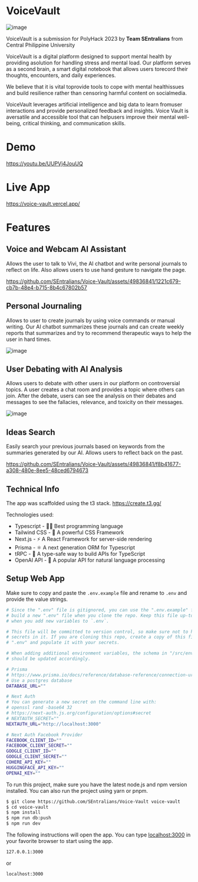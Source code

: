 # VoiceVault

![image](https://github.com/SEntralians/Voice-Vault/assets/49836841/ccca203e-1c97-4697-95c6-3a1bd4c1dbbe)


VoiceVault is a submission for PolyHack 2023 by **Team SEntralians** from Central Philippine University

VoiceVault is a digital platform designed to support mental health by providing asolution for handling stress and mental load. Our platform serves as a second brain, a smart digital notebook that allows users torecord their thoughts, encounters, and daily experiences.

We believe that it is vital toprovide tools to cope with mental healthissues and build resilience rather than censoring harmful content on socialmedia.

VoiceVault leverages artificial intelligence and big data to learn fromuser interactions and provide personalized feedback and insights. Voice Vault is aversatile and accessible tool that can helpusers improve their mental well-being, critical thinking, and communication skills.

# Demo
https://youtu.be/UUPVj4JouUQ

# Live App
https://voice-vault.vercel.app/

# Features

## Voice and Webcam AI Assistant

Allows the user to talk to Vivi, the AI chatbot and write personal journals to reflect on life. Also allows users to use hand gesture to navigate the page.

https://github.com/SEntralians/Voice-Vault/assets/49836841/1221c679-cb7b-48e4-b715-8b4c67802b57


## Personal Journaling

Allows to user to create journals by using voice commands or manual writing. Our AI chatbot summarizes these journals and can create weekly reports that summarizes and try to recommend therapeutic ways to help the user in hard times.

![image](https://github.com/SEntralians/Voice-Vault/assets/49836841/27af262c-19be-44b9-81e7-80ceed2c361f)


## User Debating with AI Analysis

Allows users to debate with other users in our platform on controversial topics. A user creates a chat room and provides a topic where others can join. After the debate, users can see the analysis on their debates and messages to see the fallacies, relevance, and toxicity on their messages. 

![image](https://github.com/SEntralians/Voice-Vault/assets/49836841/7d5de344-0dea-406b-9068-9a091348bb49)


## Ideas Search

Easily search your previous journals based on keywords from the summaries generated by our AI. Allows users to reflect back on the past. 


https://github.com/SEntralians/Voice-Vault/assets/49836841/f8b41677-a308-480e-8ee5-48ced6794673


## Technical Info

The app was scaffolded using the t3 stack. https://create.t3.gg/

Technologies used:

- Typescript - 👨‍💻 Best programming language
- Tailwind CSS - 💅 A powerful CSS Framework
- Next.js - ⚡ A React Framework for server-side rendering
- Prisma - ⚛️ A next generation ORM for Typescript
- tRPC - 💨 A type-safe way to build APIs for TypeScript
- OpenAI API - 🤖 A popular API for natural language processing

## Setup Web App

Make sure to copy and paste the `.env.example` file and rename to `.env` and provide the value strings.

```sh
# Since the ".env" file is gitignored, you can use the ".env.example" file to
# build a new ".env" file when you clone the repo. Keep this file up-to-date
# when you add new variables to `.env`.

# This file will be committed to version control, so make sure not to have any
# secrets in it. If you are cloning this repo, create a copy of this file named
# ".env" and populate it with your secrets.

# When adding additional environment variables, the schema in "/src/env.mjs"
# should be updated accordingly.

# Prisma
# https://www.prisma.io/docs/reference/database-reference/connection-urls#env
# Use a postgres database
DATABASE_URL=""

# Next Auth
# You can generate a new secret on the command line with:
# openssl rand -base64 32
# https://next-auth.js.org/configuration/options#secret
# NEXTAUTH_SECRET=""
NEXTAUTH_URL="http://localhost:3000"

# Next Auth Facebook Provider
FACEBOOK_CLIENT_ID=""
FACEBOOK_CLIENT_SECRET=""
GOOGLE_CLIENT_ID=""
GOOGLE_CLIENT_SECRET=""
COHERE_API_KEY=""
HUGGINGFACE_API_KEY=""
OPENAI_KEY=""
```

To run this project, make sure you have the latest node.js and npm version installed.
You can also run the project using yarn or pnpm.

```sh
$ git clone https://github.com/SEntralians/Voice-Vault voice-vault
$ cd voice-vault
$ npm install
$ npm run db:push
$ npm run dev
```

The following instructions will open the app. You can type [localhost:3000](localhost.3000) in your favorite browser to start using the app.

```sh
127.0.0.1:3000
```

or

```sh
localhost:3000
```
